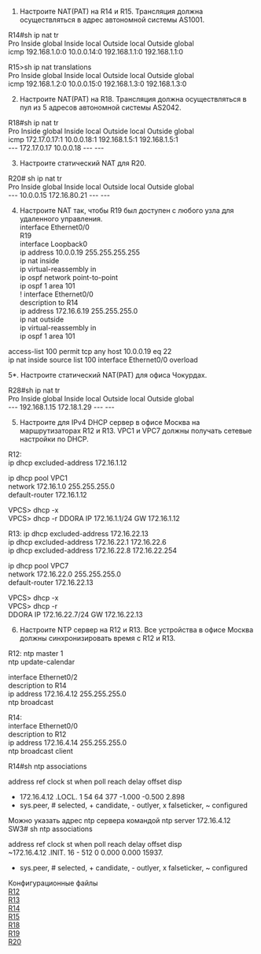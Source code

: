 1. Настроите NAT(PAT) на R14 и R15. Трансляция должна осуществляться в адрес автономной системы AS1001. 

R14#sh ip nat tr  
Pro Inside global      Inside local       Outside local      Outside global  
icmp 192.168.1.0:0     10.0.0.14:0        192.168.1.1:0      192.168.1.1:0  

R15>sh ip nat translations  
Pro Inside global      Inside local       Outside local      Outside global  
icmp 192.168.1.2:0     10.0.0.15:0        192.168.1.3:0      192.168.1.3:0  

2. Настроите NAT(PAT) на R18. Трансляция должна осуществляться в пул из 5 адресов автономной системы AS2042.  

R18#sh ip nat tr  
Pro Inside global      Inside local       Outside local      Outside global  
icmp 172.17.0.17:1     10.0.0.18:1        192.168.1.5:1      192.168.1.5:1  
--- 172.17.0.17        10.0.0.18          ---                ---  

3. Настроите статический NAT для R20.  

R20# sh ip nat tr  
Pro Inside global      Inside local       Outside local      Outside global  
--- 10.0.0.15          172.16.80.21       ---                ---  

4. Настроите NAT так, чтобы R19 был доступен с любого узла для удаленного управления.  
interface Ethernet0/0  
 R19  
interface Loopback0  
 ip address 10.0.0.19 255.255.255.255  
 ip nat inside  
 ip virtual-reassembly in  
 ip ospf network point-to-point  
 ip ospf 1 area 101  
!
interface Ethernet0/0  
 description to R14  
 ip address 172.16.6.19 255.255.255.0  
 ip nat outside  
 ip virtual-reassembly in  
 ip ospf 1 area 101  

 access-list 100 permit tcp any host 10.0.0.19 eq 22   
ip nat inside source list 100 interface Ethernet0/0 overload  

5*. Настроите статический NAT(PAT) для офиса Чокурдах. 

R28#sh ip nat tr  
Pro Inside global      Inside local       Outside local      Outside global  
--- 192.168.1.15       172.18.1.29        ---                ---  


5. Настроите для IPv4 DHCP сервер в офисе Москва на маршрутизаторах R12 и R13. VPC1 и VPC7 должны получать сетевые настройки по DHCP.  

R12:  
ip dhcp excluded-address 172.16.1.12    

ip dhcp pool VPC1    
 network 172.16.1.0 255.255.255.0    
 default-router 172.16.1.12    

VPCS> dhcp -x  
VPCS> dhcp -r
DDORA IP 172.16.1.1/24 GW 172.16.1.12 

R13:
ip dhcp excluded-address 172.16.22.13  
ip dhcp excluded-address 172.16.22.1 172.16.22.6  
ip dhcp excluded-address 172.16.22.8 172.16.22.254  

ip dhcp pool VPC7  
 network 172.16.22.0 255.255.255.0  
 default-router 172.16.22.13  

VPCS> dhcp -x  
VPCS> dhcp -r  
DDORA IP 172.16.22.7/24 GW 172.16.22.13  

6. Настроите NTP сервер на R12 и R13. Все устройства в офисе Москва должны синхронизировать время с R12 и R13. 

R12: 
ntp master 1  
ntp update-calendar  

interface Ethernet0/2  
 description to R14  
 ip address 172.16.4.12 255.255.255.0  
 ntp broadcast  

R14:  
interface Ethernet0/0  
 description to R12  
 ip address 172.16.4.14 255.255.255.0  
 ntp broadcast client  

 R14#sh ntp associations

  address         ref clock       st   when   poll reach  delay  offset   disp  
* 172.16.4.12     .LOCL.           1     54     64   377 -1.000  -0.500  2.898  
 * sys.peer, # selected, + candidate, - outlyer, x falseticker, ~ configured  


Можно указать адрес ntp сервера командой ntp server 172.16.4.12  
SW3# sh ntp associations

  address         ref clock       st   when   poll reach  delay  offset   disp  
 ~172.16.4.12     .INIT.          16      -    512     0  0.000   0.000 15937.  
 * sys.peer, # selected, + candidate, - outlyer, x falseticker, ~ configured  



















Конфигурационные файлы  
[R12](../Lab12/Configs/R12.txt)  
[R13](../Lab12/Configs/R13.txt)  
[R14](../Lab12/Configs/R14.txt)  
[R15](../Lab12/Configs/R15.txt)  
[R18](../Lab12/Configs/R18.txt)  
[R19](../Lab12/Configs/R19.txt)  
[R20](../Lab12/Configs/R20.txt) 